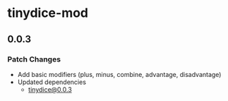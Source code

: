 # tinydice-mod

## 0.0.3

### Patch Changes

- Add basic modifiers (plus, minus, combine, advantage, disadvantage)
- Updated dependencies
  - tinydice@0.0.3
